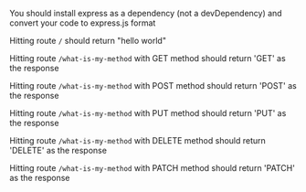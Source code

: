 You should install express as a dependency (not a devDependency) and convert your code to express.js format

Hitting route `/` should return "hello world"

Hitting route `/what-is-my-method` with GET method should
return 'GET' as the response

Hitting route `/what-is-my-method` with POST method should return 'POST' as the response

Hitting route `/what-is-my-method` with PUT method should return 'PUT' as the response

Hitting route `/what-is-my-method` with DELETE method should return 'DELETE' as the response

Hitting route `/what-is-my-method` with PATCH method should return 'PATCH' as the response
